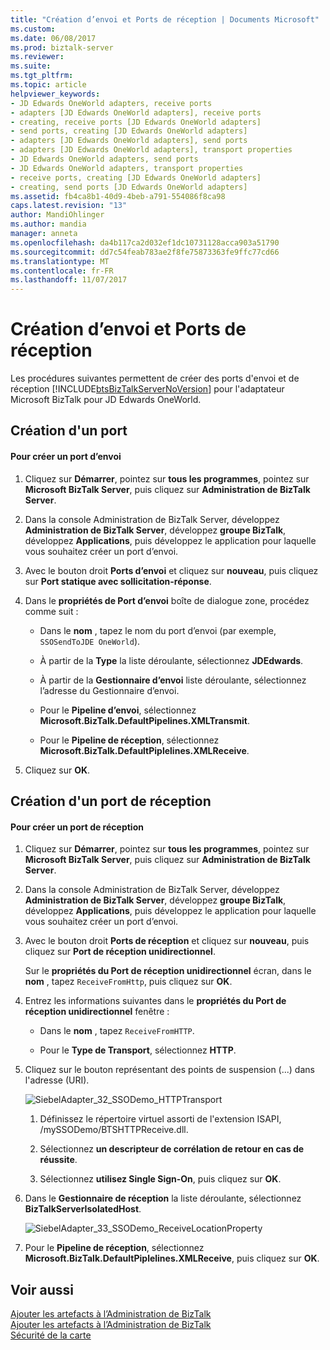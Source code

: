 ```yaml
---
title: "Création d’envoi et Ports de réception | Documents Microsoft"
ms.custom: 
ms.date: 06/08/2017
ms.prod: biztalk-server
ms.reviewer: 
ms.suite: 
ms.tgt_pltfrm: 
ms.topic: article
helpviewer_keywords:
- JD Edwards OneWorld adapters, receive ports
- adapters [JD Edwards OneWorld adapters], receive ports
- creating, receive ports [JD Edwards OneWorld adapters]
- send ports, creating [JD Edwards OneWorld adapters]
- adapters [JD Edwards OneWorld adapters], send ports
- adapters [JD Edwards OneWorld adapters], transport properties
- JD Edwards OneWorld adapters, send ports
- JD Edwards OneWorld adapters, transport properties
- receive ports, creating [JD Edwards OneWorld adapters]
- creating, send ports [JD Edwards OneWorld adapters]
ms.assetid: fb4ca8b1-40d9-4beb-a791-554086f8ca98
caps.latest.revision: "13"
author: MandiOhlinger
ms.author: mandia
manager: anneta
ms.openlocfilehash: da4b117ca2d032ef1dc10731128acca903a51790
ms.sourcegitcommit: dd7c54feab783ae2f8fe75873363fe9ffc77cd66
ms.translationtype: MT
ms.contentlocale: fr-FR
ms.lasthandoff: 11/07/2017
---
```

# <a name="creating-send-and-receive-ports"></a>Création d’envoi et Ports de réception
Les procédures suivantes permettent de créer des ports d'envoi et de réception [!INCLUDE[btsBizTalkServerNoVersion](../includes/btsbiztalkservernoversion-md.md)] pour l'adaptateur Microsoft BizTalk pour JD Edwards OneWorld.  
  
## <a name="creating-a-port"></a>Création d'un port  
  
#### <a name="to-create-a-send-port"></a>Pour créer un port d’envoi  
  
1.  Cliquez sur **Démarrer**, pointez sur **tous les programmes**, pointez sur **Microsoft BizTalk Server**, puis cliquez sur **Administration de BizTalk Server**.  
  
2.  Dans la console Administration de BizTalk Server, développez **Administration de BizTalk Server**, développez **groupe BizTalk**, développez **Applications**, puis développez le application pour laquelle vous souhaitez créer un port d’envoi.  
  
3.  Avec le bouton droit **Ports d’envoi** et cliquez sur **nouveau**, puis cliquez sur **Port statique avec sollicitation-réponse**.  
  
4.  Dans le **propriétés de Port d’envoi** boîte de dialogue zone, procédez comme suit :  
  
    -   Dans le **nom** , tapez le nom du port d’envoi (par exemple, `SSOSendToJDE OneWorld`).  
  
    -   À partir de la **Type** la liste déroulante, sélectionnez **JDEdwards**.  
  
    -   À partir de la **Gestionnaire d’envoi** liste déroulante, sélectionnez l’adresse du Gestionnaire d’envoi.  
  
    -   Pour le **Pipeline d’envoi**, sélectionnez **Microsoft.BizTalk.DefaultPipelines.XMLTransmit**.  
  
    -   Pour le **Pipeline de réception**, sélectionnez **Microsoft.BizTalk.DefaultPiplelines.XMLReceive**.  
  
5.  Cliquez sur **OK**.  
  
## <a name="creating-a-receive-port"></a>Création d'un port de réception  
  
#### <a name="to-create-a-receive-port"></a>Pour créer un port de réception  
  
1.  Cliquez sur **Démarrer**, pointez sur **tous les programmes**, pointez sur **Microsoft BizTalk Server**, puis cliquez sur **Administration de BizTalk Server**.  
  
2.  Dans la console Administration de BizTalk Server, développez **Administration de BizTalk Server**, développez **groupe BizTalk**, développez **Applications**, puis développez le application pour laquelle vous souhaitez créer un port d’envoi.  
  
3.  Avec le bouton droit **Ports de réception** et cliquez sur **nouveau**, puis cliquez sur **Port de réception unidirectionnel**.  
  
     Sur le **propriétés du Port de réception unidirectionnel** écran, dans le **nom** , tapez `ReceiveFromHttp`, puis cliquez sur **OK**.  
  
4.  Entrez les informations suivantes dans le **propriétés du Port de réception unidirectionnel** fenêtre :  
  
    -   Dans le **nom** , tapez `ReceiveFromHTTP`.  
  
    -   Pour le **Type de Transport**, sélectionnez **HTTP**.  
  
5.  Cliquez sur le bouton représentant des points de suspension (...) dans l'adresse (URI).  
  
     ![](../core/media/siebeladapter-32-ssodemo-httptransport.gif "SiebelAdapter_32_SSODemo_HTTPTransport")  
  
    1.  Définissez le répertoire virtuel assorti de l'extension ISAPI, /mySSODemo/BTSHTTPReceive.dll.  
  
    2.  Sélectionnez **un descripteur de corrélation de retour en cas de réussite**.  
  
    3.  Sélectionnez **utilisez Single Sign-On**, puis cliquez sur **OK**.  
  
6.  Dans le **Gestionnaire de réception** la liste déroulante, sélectionnez **BizTalkServerIsolatedHost**.  
  
     ![](../core/media/siebeladapter-33-ssodemo-receivelocationproperty.gif "SiebelAdapter_33_SSODemo_ReceiveLocationProperty")  
  
7.  Pour le **Pipeline de réception**, sélectionnez **Microsoft.BizTalk.DefaultPiplelines.XMLReceive**, puis cliquez sur **OK**.  
  
## <a name="see-also"></a>Voir aussi  
 [Ajouter les artefacts à l’Administration de BizTalk](../core/adding-biztalk-adapter-for-jd-edwards-oneworld.md)   
 [Ajouter les artefacts à l’Administration de BizTalk](../core/adding-biztalk-adapter-for-jd-edwards-oneworld.md)   
 [Sécurité de la carte](../core/security-in-biztalk-adapter-for-jd-edwards-oneworld.md)